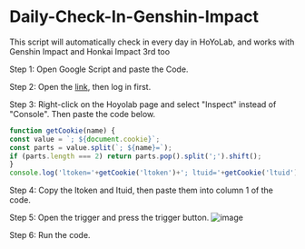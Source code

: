 # Daily-Check-In-Genshin-Impact
This script will automatically check in every day in HoYoLab, and works with Genshin Impact and Honkai Impact 3rd too

Step 1: Open Google Script and paste the Code.

Step 2: Open the [link](https://act.hoyolab.com/bbs/event/signin/hkrpg/index.html?act_id=e202303301540311&hyl_auth_required=true&hyl_presentation_style=fullscreen&utm_source=hoyolab&utm_medium=tools&utm_campaign=checkin&utm_id=6&lang=en-us&bbs_theme=dark&bbs_theme_device=1), then log in first.

Step 3: Right-click on the Hoyolab page and select "Inspect" instead of "Console". Then paste the code below.
```js
function getCookie(name) {
const value = `; ${document.cookie}`;
const parts = value.split(`; ${name}=`);
if (parts.length === 2) return parts.pop().split(';').shift();
}
console.log('ltoken='+getCookie('ltoken')+'; ltuid='+getCookie('ltuid')+';');
```
Step 4: Copy the ltoken and Ituid, then paste them into column 1 of the code.

Step 5: Open the trigger and press the trigger button.
![image](https://github.com/Julius-Ulee/Daily-Check-In-Genshin-Impact/assets/61336116/567cc2c7-4b50-4de4-a05d-e84d463b5447)

Step 6: Run the code.
